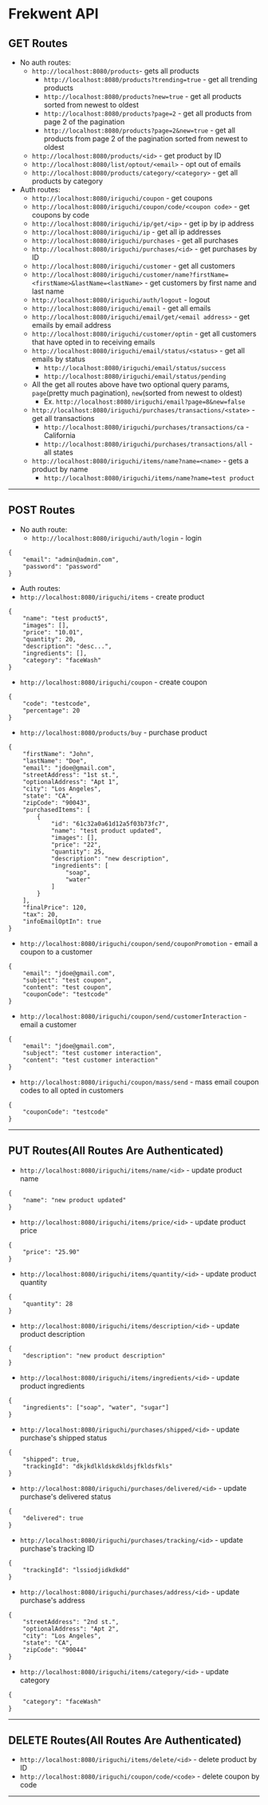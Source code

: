 # Frekwent API


## GET Routes
- No auth routes:
  - `http://localhost:8080/products`- gets all products
    - `http://localhost:8080/products?trending=true` - get all trending products
    - `http://localhost:8080/products?new=true` - get all products sorted from newest to oldest
    - `http://localhost:8080/products?page=2` - get all products from page 2 of the pagination
    - `http://localhost:8080/products?page=2&new=true` - get all products from page 2 of the pagination sorted from newest to oldest
  - `http://localhost:8080/products/<id>` - get product by ID
  - `http://localhost:8080/list/optout/<email>` - opt out of emails
  - `http://localhost:8080/products/category/<category>` - get all products by category
- Auth routes:
  - `http://localhost:8080/iriguchi/coupon` - get coupons
  - `http://localhost:8080/iriguchi/coupon/code/<coupon code>` - get coupons by code
  - `http://localhost:8080/iriguchi/ip/get/<ip>` - get ip by ip address
  - `http://localhost:8080/iriguchi/ip` - get all ip addresses
  - `http://localhost:8080/iriguchi/purchases` - get all purchases
  - `http://localhost:8080/iriguchi/purchases/<id>` - get purchases by ID
  - `http://localhost:8080/iriguchi/customer` - get all customers
  - `http://localhost:8080/iriguchi/customer/name?firstName=<firstName>&lastName=<lastName>` - get customers by first name and last name
  - `http://localhost:8080/iriguchi/auth/logout` - logout
  - `http://localhost:8080/iriguchi/email` - get all emails
  - `http://localhost:8080/iriguchi/email/get/<email address>` - get emails by email address
  - `http://localhost:8080/iriguchi/customer/optin` - get all customers that have opted in to receiving emails
  - `http://localhost:8080/iriguchi/email/status/<status>` - get all emails by status
    - `http://localhost:8080/iriguchi/email/status/success`
    - `http://localhost:8080/iriguchi/email/status/pending`
  - All the get all routes above have two optional query params, `page`(pretty much pagination), `new`(sorted from newest to oldest)
    - Ex. `http://localhost:8080/iriguchi/email?page=8&new=false`
  - `http://localhost:8080/iriguchi/purchases/transactions/<state>` - get all transactions
    - `http://localhost:8080/iriguchi/purchases/transactions/ca` - California
    - `http://localhost:8080/iriguchi/purchases/transactions/all` - all states
  - `http://localhost:8080/iriguchi/items/name?name=<name>` - gets a product by name
    - `http://localhost:8080/iriguchi/items/name?name=test product`
---
  
## POST Routes
- No auth route:
  - `http://localhost:8080/iriguchi/auth/login` - login
```
{
    "email": "admin@admin.com",
    "password": "password"
}
```
- Auth routes:
- `http://localhost:8080/iriguchi/items` - create product
``` 
{
    "name": "test product5",
    "images": [],
    "price": "10.01",
    "quantity": 20,
    "description": "desc...",
    "ingredients": [],
    "category": "faceWash"
}
```
- `http://localhost:8080/iriguchi/coupon` - create coupon
``` 
{
    "code": "testcode",
    "percentage": 20
}
```
- `http://localhost:8080/products/buy` - purchase product
``` 
{
    "firstName": "John",
    "lastName": "Doe",
    "email": "jdoe@gmail.com",
    "streetAddress": "1st st.",
    "optionalAddress": "Apt 1",
    "city": "Los Angeles",
    "state": "CA",
    "zipCode": "90043",
    "purchasedItems": [
        {
            "id": "61c32a0a61d12a5f03b73fc7",
            "name": "test product updated",
            "images": [],
            "price": "22",
            "quantity": 25,
            "description": "new description",
            "ingredients": [
                "soap",
                "water"
            ]
        }
    ],
    "finalPrice": 120,
    "tax": 20,
    "infoEmailOptIn": true
}
```
- `http://localhost:8080/iriguchi/coupon/send/couponPromotion` - email a coupon to a customer
``` 
{
    "email": "jdoe@gmail.com",
    "subject": "test coupon",
    "content": "test coupon",
    "couponCode": "testcode"
}
```
- `http://localhost:8080/iriguchi/coupon/send/customerInteraction` - email a customer
``` 
{
    "email": "jdoe@gmail.com",
    "subject": "test customer interaction",
    "content": "test customer interaction"
}
```
- `http://localhost:8080/iriguchi/coupon/mass/send` - mass email coupon codes to all opted in customers
``` 
{
    "couponCode": "testcode"
} 
```
---

## PUT Routes(All Routes Are Authenticated)
- `http://localhost:8080/iriguchi/items/name/<id>` - update product name
``` 
{
    "name": "new product updated"
}
```
- `http://localhost:8080/iriguchi/items/price/<id>` - update product price
``` 
{
    "price": "25.90"
}
```
- `http://localhost:8080/iriguchi/items/quantity/<id>` - update product quantity
``` 
{
    "quantity": 28
}
```
- `http://localhost:8080/iriguchi/items/description/<id>` - update product description
``` 
{
    "description": "new product description"
}
```
- `http://localhost:8080/iriguchi/items/ingredients/<id>` - update product ingredients
``` 
{
    "ingredients": ["soap", "water", "sugar"]
}
```
- `http://localhost:8080/iriguchi/purchases/shipped/<id>` - update purchase's shipped status
``` 
{
    "shipped": true,
    "trackingId": "dkjkdlkldskdkldsjfkldsfkls"
}
```
- `http://localhost:8080/iriguchi/purchases/delivered/<id>` - update purchase's delivered status
``` 
{
    "delivered": true
}
```
- `http://localhost:8080/iriguchi/purchases/tracking/<id>` - update purchase's tracking ID 
``` 
{
    "trackingId": "lssiodjidkdkdd"
}
```
- `http://localhost:8080/iriguchi/purchases/address/<id>` - update purchase's address
``` 
{
    "streetAddress": "2nd st.",
    "optionalAddress": "Apt 2",
    "city": "Los Angeles",
    "state": "CA",
    "zipCode": "90044"
}
```
- `http://localhost:8080/iriguchi/items/category/<id>` - update category
``` 
{
    "category": "faceWash"
} 
```
---

## DELETE Routes(All Routes Are Authenticated)
- `http://localhost:8080/iriguchi/items/delete/<id>` - delete product by ID
- `http://localhost:8080/iriguchi/coupon/code/<code>` - delete coupon by code
---